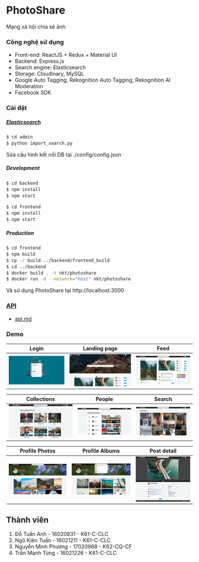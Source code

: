 # PhotoShare

Mạng xã hội chia sẻ ảnh

### Công nghệ sử dụng

- Front-end: ReactJS + Redux + Material UI
- Backend: Express.js
- Search engine: Elasticsearch
- Storage: Cloudinary, MySQL
- Google Auto Tagging, Rekognition Auto Tagging, Rekognition AI Moderation
- Facebook SDK

### Cài đặt
##### [Elasticsearch](https://www.elastic.co/guide/en/elasticsearch/reference/current/install-elasticsearch.html)
```bash
$ cd admin
$ python import_search.py
```

Sửa cấu hình kết nối DB tại ./config/config.json
##### Development
```bash
$ cd backend
$ npm install
$ npm start
```
```bash
$ cd frontend
$ npm install
$ npm start
```

##### Production
```bash
$ cd frontend 
$ npm build
$ cp -r build ../backend/frontend_build
$ cd ../backend
$ docker build . -t nkt/photoshare
$ docker run -d --network="host" nkt/photoshare
```

Và sử dụng PhotoShare tại http://localhost:3000
### [API](api.md)
- [api.md](api.md)

### Demo
Login             |  Landing page | Feed |
:-------------------------:|:-------------------------: |:-------------------------:
![Alt text](/screenshot/login.png "login")  |   ![Alt text 2](/screenshot/landing.png "landing") | ![Alt text 2](/screenshot/feed.png "feed")

Collections             |  People | Search |
:-------------------------:|:-------------------------: |:-------------------------:
![Alt text](/screenshot/collections.png "collections")  |   ![Alt text 2](/screenshot/people.png "people") | ![Alt text 2](/screenshot/search.png "search")

Profile Photos             |  Profile Albums | Post detail|
:-------------------------:|:-------------------------: |:-------------------------:
![Alt text](/screenshot/profile_photos.png "photos")  |   ![Alt text 2](/screenshot/profile_albums.png "albums") | ![Alt text 2](/screenshot/post_detail.png "post detail")

## Thành viên

1. Đỗ Tuấn Anh - 16020831 - K61-C-CLC
2. Ngô Kiên Tuấn - 16021211 - K61-C-CLC
3. Nguyễn Minh Phương - 17020968 - K62-CQ-CF
4. Trần Mạnh Tùng - 16021226 - K61-C-CLC
